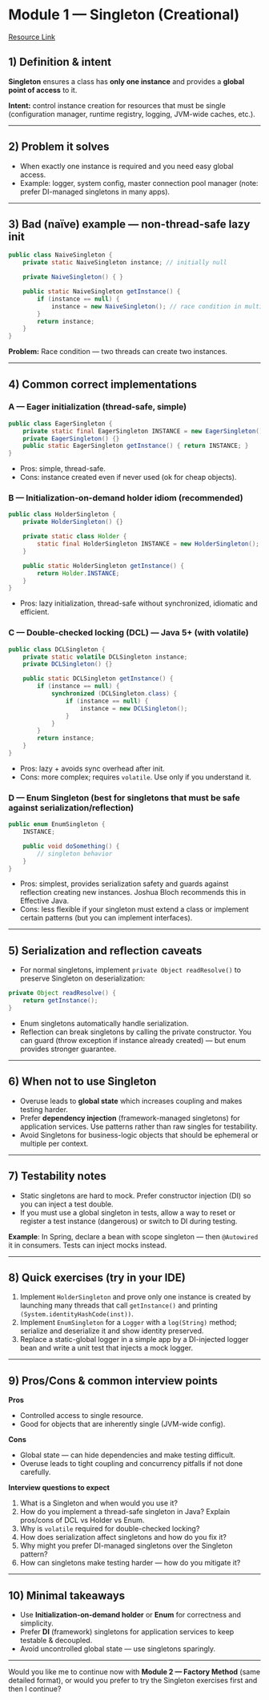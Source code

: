 # Module 1 — Singleton (Creational)

[Resource Link](https://refactoring.guru/design-patterns/singleton)

## 1) Definition & intent

**Singleton** ensures a class has **only one instance** and provides a **global point of access** to it.

**Intent:** control instance creation for resources that must be single (configuration manager, runtime registry, logging, JVM-wide caches, etc.).

---

## 2) Problem it solves

* When exactly one instance is required and you need easy global access.
* Example: logger, system config, master connection pool manager (note: prefer DI-managed singletons in many apps).

---

## 3) Bad (naïve) example — non-thread-safe lazy init

```java
public class NaiveSingleton {
    private static NaiveSingleton instance; // initially null

    private NaiveSingleton() { }

    public static NaiveSingleton getInstance() {
        if (instance == null) {
            instance = new NaiveSingleton(); // race condition in multithreaded env
        }
        return instance;
    }
}
```

**Problem:** Race condition — two threads can create two instances.

---

## 4) Common correct implementations

### A — Eager initialization (thread-safe, simple)

```java
public class EagerSingleton {
    private static final EagerSingleton INSTANCE = new EagerSingleton();
    private EagerSingleton() {}
    public static EagerSingleton getInstance() { return INSTANCE; }
}
```

* Pros: simple, thread-safe.
* Cons: instance created even if never used (ok for cheap objects).

### B — Initialization-on-demand holder idiom (recommended)

```java
public class HolderSingleton {
    private HolderSingleton() {}

    private static class Holder {
        static final HolderSingleton INSTANCE = new HolderSingleton();
    }

    public static HolderSingleton getInstance() {
        return Holder.INSTANCE;
    }
}
```

* Pros: lazy initialization, thread-safe without synchronized, idiomatic and efficient.

### C — Double-checked locking (DCL) — Java 5+ (with volatile)

```java
public class DCLSingleton {
    private static volatile DCLSingleton instance;
    private DCLSingleton() {}

    public static DCLSingleton getInstance() {
        if (instance == null) {
            synchronized (DCLSingleton.class) {
                if (instance == null) {
                    instance = new DCLSingleton();
                }
            }
        }
        return instance;
    }
}
```

* Pros: lazy + avoids sync overhead after init.
* Cons: more complex; requires `volatile`. Use only if you understand it.

### D — Enum Singleton (best for singletons that must be safe against serialization/reflection)

```java
public enum EnumSingleton {
    INSTANCE;

    public void doSomething() {
        // singleton behavior
    }
}
```

* Pros: simplest, provides serialization safety and guards against reflection creating new instances. Joshua Bloch recommends this in Effective Java.
* Cons: less flexible if your singleton must extend a class or implement certain patterns (but you can implement interfaces).

---

## 5) Serialization and reflection caveats

* For normal singletons, implement `private Object readResolve()` to preserve Singleton on deserialization:

```java
private Object readResolve() {
    return getInstance();
}
```

* Enum singletons automatically handle serialization.
* Reflection can break singletons by calling the private constructor. You can guard (throw exception if instance already created) — but enum provides stronger guarantee.

---

## 6) When **not** to use Singleton

* Overuse leads to **global state** which increases coupling and makes testing harder.
* Prefer **dependency injection** (framework-managed singletons) for application services. Use patterns rather than raw singles for testability.
* Avoid Singletons for business-logic objects that should be ephemeral or multiple per context.

---

## 7) Testability notes

* Static singletons are hard to mock. Prefer constructor injection (DI) so you can inject a test double.
* If you must use a global singleton in tests, allow a way to reset or register a test instance (dangerous) or switch to DI during testing.

**Example**: In Spring, declare a bean with scope singleton — then `@Autowired` it in consumers. Tests can inject mocks instead.

---

## 8) Quick exercises (try in your IDE)

1. Implement `HolderSingleton` and prove only one instance is created by launching many threads that call `getInstance()` and printing `(System.identityHashCode(inst))`.
2. Implement `EnumSingleton` for a `Logger` with a `log(String)` method; serialize and deserialize it and show identity preserved.
3. Replace a static-global logger in a simple app by a DI-injected logger bean and write a unit test that injects a mock logger.

---

## 9) Pros/Cons & common interview points

**Pros**

* Controlled access to single resource.
* Good for objects that are inherently single (JVM-wide config).

**Cons**

* Global state — can hide dependencies and make testing difficult.
* Overuse leads to tight coupling and concurrency pitfalls if not done carefully.

**Interview questions to expect**

1. What is a Singleton and when would you use it?
2. How do you implement a thread-safe singleton in Java? Explain pros/cons of DCL vs Holder vs Enum.
3. Why is `volatile` required for double-checked locking?
4. How does serialization affect singletons and how do you fix it?
5. Why might you prefer DI-managed singletons over the Singleton pattern?
6. How can singletons make testing harder — how do you mitigate it?

---

## 10) Minimal takeaways

* Use **Initialization-on-demand holder** or **Enum** for correctness and simplicity.
* Prefer **DI** (framework) singletons for application services to keep testable & decoupled.
* Avoid uncontrolled global state — use singletons sparingly.

---

Would you like me to continue now with **Module 2 — Factory Method** (same detailed format), or would you prefer to try the Singleton exercises first and then I continue?
